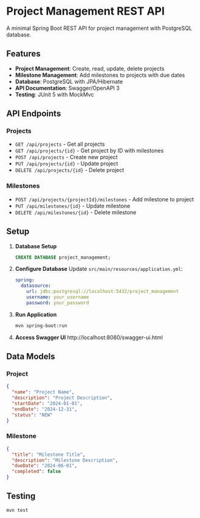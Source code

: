 # Project Management REST API

A minimal Spring Boot REST API for project management with PostgreSQL database.

## Features

- **Project Management**: Create, read, update, delete projects
- **Milestone Management**: Add milestones to projects with due dates
- **Database**: PostgreSQL with JPA/Hibernate
- **API Documentation**: Swagger/OpenAPI 3
- **Testing**: JUnit 5 with MockMvc

## API Endpoints

### Projects
- `GET /api/projects` - Get all projects
- `GET /api/projects/{id}` - Get project by ID with milestones
- `POST /api/projects` - Create new project
- `PUT /api/projects/{id}` - Update project
- `DELETE /api/projects/{id}` - Delete project

### Milestones
- `POST /api/projects/{projectId}/milestones` - Add milestone to project
- `PUT /api/milestones/{id}` - Update milestone
- `DELETE /api/milestones/{id}` - Delete milestone

## Setup

1. **Database Setup**
   ```sql
   CREATE DATABASE project_management;
   ```

2. **Configure Database**
   Update `src/main/resources/application.yml`:
   ```yaml
   spring:
     datasource:
       url: jdbc:postgresql://localhost:5432/project_management
       username: your_username
       password: your_password
   ```

3. **Run Application**
   ```bash
   mvn spring-boot:run
   ```

4. **Access Swagger UI**
   http://localhost:8080/swagger-ui.html

## Data Models

### Project
```json
{
  "name": "Project Name",
  "description": "Project Description",
  "startDate": "2024-01-01",
  "endDate": "2024-12-31",
  "status": "NEW"
}
```

### Milestone
```json
{
  "title": "Milestone Title",
  "description": "Milestone Description",
  "dueDate": "2024-06-01",
  "completed": false
}
```

## Testing
```bash
mvn test
```